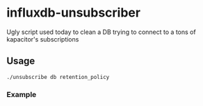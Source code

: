 # influxdb-unsubscriber

Ugly script used today to clean a DB trying to connect to a tons of kapacitor's subscriptions

## Usage
```./unsubscribe db retention_policy```

### Example
```./unsubscribe telegraf autogen
